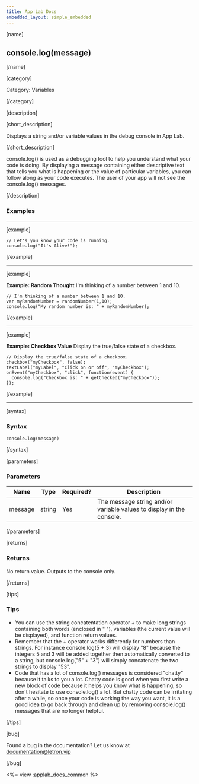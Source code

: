 ```yaml
---
title: App Lab Docs
embedded_layout: simple_embedded
---
```


[name]

## console.log(message)

[/name]


[category]

Category: Variables

[/category]

[description]

[short_description]

Displays a string and/or variable values in the debug console in App Lab.

[/short_description]

console.log() is used as a debugging tool to help you understand what your code is doing.  By displaying a message containing either descriptive text that tells you what is happening or the value of particular variables, you can follow along as your code executes. The user of your app will not see the console.log() messages.

[/description]

### Examples
____________________________________________________

[example]

```
// Let's you know your code is running.
console.log("It's Alive!");
```

[/example]

____________________________________________________

[example]

**Example: Random Thought** I'm thinking of a number between 1 and 10.

```
// I'm thinking of a number between 1 and 10.
var myRandomNumber = randomNumber(1,10);
console.log("My random number is: " + myRandomNumber);
```

[/example]

____________________________________________________
[example]

**Example: Checkbox Value** Display the true/false state of a checkbox.

```
// Display the true/false state of a checkbox.
checkbox("myCheckbox", false);
textLabel("myLabel", "Click on or off", "myCheckbox");
onEvent("myCheckbox", "click", function(event) {
  console.log("Checkbox is: " + getChecked("myCheckbox"));
});
```

[/example]

____________________________________________________

[syntax]

### Syntax

```
console.log(message)
```

[/syntax]

[parameters]

### Parameters

| Name  | Type | Required? | Description |
|-----------------|------|-----------|-------------|
| message | string | Yes | The message string and/or variable values to display in the console. |

[/parameters]

[returns]

### Returns
No return value. Outputs to the console only.

[/returns]

[tips]

### Tips

- You can use the string concatentation operator + to make long strings containing both words (enclosed in " "), variables (the current value will be displayed), and function return values.
- Remember that the + operator works differently for numbers than strings.  For instance console.log(5 + 3) will display "8" because the integers 5 and 3 will be added together then automatically converted to a string, but console.log("5" + "3") will simply concatenate the two strings to display "53".
- Code that has a lot of console.log() messages is considered "chatty" because it talks to you a lot. Chatty code is good when you first write a new block of code because it helps you know what is happening, so don't hesitate to use console.log() a lot.  But chatty code can be irritating after a while, so once your code is working the way you want, it is a good idea to go back through and clean up by removing console.log() messages that are no longer helpful.

[/tips]

[bug]

Found a bug in the documentation? Let us know at documentation@letron.vip

[/bug]

<%= view :applab_docs_common %>
